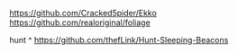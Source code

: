 
https://github.com/Cracked5pider/Ekko
https://github.com/realoriginal/foliage

hunt ^
https://github.com/thefLink/Hunt-Sleeping-Beacons
